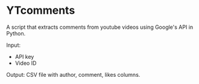 # YTcomments
A script that extracts comments from youtube videos using Google's API in Python.<br>

Input:<br>
 * API key
 * Video ID

Output: CSV file with author, comment, likes columns.
